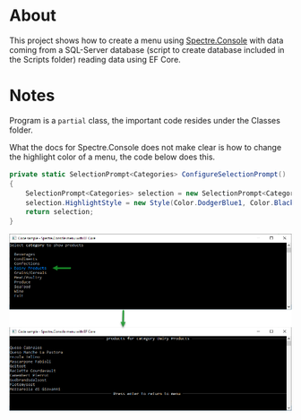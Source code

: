﻿# About

This project shows how to create a menu using [Spectre.Console](https://spectreconsole.net/) with data coming from a SQL-Server database (script to create database included in the Scripts folder) reading data using EF Core.

# Notes

Program is a `partial` class, the important code resides under the Classes folder.

What the docs for Spectre.Console does not make clear is how to change the highlight color of a menu, the code below does this.

```csharp
private static SelectionPrompt<Categories> ConfigureSelectionPrompt()
{
    SelectionPrompt<Categories> selection = new SelectionPrompt<Categories>().Title("Select[b] [white]category[/][/] to show products");
    selection.HighlightStyle = new Style(Color.DodgerBlue1, Color.Black, Decoration.None);
    return selection;
}
```

![image](../assets/ConsoleMenu.png)
